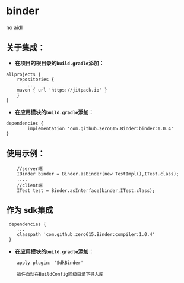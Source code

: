 # binder
no aidl

## 关于集成：
- **在项目的根目录的`build.gradle`添加：**
```
allprojects {
    repositories {
        ...
	maven { url 'https://jitpack.io' }
    }
}
```
- **在应用模块的`build.gradle`添加：**
```
dependencies {
        implementation 'com.github.zero615.Binder:binder:1.0.4'
}
```


## 使用示例：
```
    //server端
    IBinder binder = Binder.asBinder(new TestImpl(),ITest.class);
    ....
    //client端
    ITest test = Binder.asInterface(binder,ITest.class);
```

## 作为 sdk集成
```
 dependencies {
    ...
    classpath 'com.github.zero615.Binder:compiler:1.0.4'
 }
```
 
- **在应用模块的`build.gradle`添加：**
```
    apply plugin: 'SdkBinder'

    插件自动在BuildConfig同级目录下导入库
```




